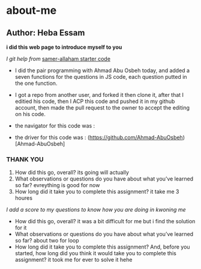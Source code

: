 # about-me

## Author: Heba Essam
**i did this web page to introduce myself to you**

*I git help from*
[samer-allaham starter code
](https://github.com/LTUC/amman-201d20/tree/main/configs)

- I did the pair programming with Ahmad Abu Osbeh today, and added a seven functions for the questions in JS code, each question putted in the one function.
- I got a repo from another user, and forked it then clone it, after that I editied his code, then I ACP this code and pushed it in my github account, then made the pull request to the owner to accept the editing on his code.

- the navigator for this code was :
- the driver for this code was : (https://github.com/Ahmad-AbuOsbeh)[Ahmad-AbuOsbeh]

### THANK YOU
<ol>
<li>How did this go, overall? its going will actually</li>
<li>What observations or questions do you have about what you’ve learned so far? evreything is good for now</li>
<li>How long did it take you to complete this assignment? it take me 3 houres</li>
</ol>

*I add a score to my questions to know how you are doing in kwoning me*

<ul>
<li>How did this go, overall? it was a bit difficult for me but i find the solution for it</li>
<li>What observations or questions do you have about what you’ve learned so far? about two for loop</li>
<li>How long did it take you to complete this assignment? And, before you started, how long did you think it would take you to complete this assignment? it took me for ever to solve it hehe</li>

